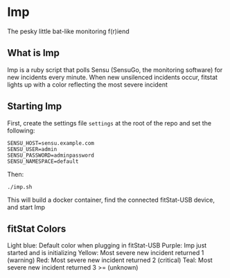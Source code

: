 # Imp

The pesky little bat-like monitoring f(r)iend

## What is Imp

Imp is a ruby script that polls Sensu (SensuGo, the monitoring software) for new incidents every minute. When new unsilenced incidents occur, fitstat lights up with a color reflecting the most severe incident

## Starting Imp

First, create the settings file `settings` at the root of the repo and set the following:
```
SENSU_HOST=sensu.example.com
SENSU_USER=admin
SENSU_PASSWORD=adminpassword
SENSU_NAMESPACE=default
```
Then:
```
./imp.sh
```
This will build a docker container, find the connected fitStat-USB device, and start Imp

## fitStat Colors

Light blue: Default color when plugging in fitStat-USB
Purple: Imp just started and is initializing
Yellow: Most severe new incident returned 1 (warning)
Red: Most severe new incident returned 2 (critical)
Teal: Most severe new incident returned 3 >= (unknown)

